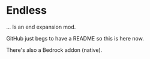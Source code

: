 # Endless
... Is an end expansion mod.

GitHub just begs to have a README so this is here now.

There's also a Bedrock addon (native).
